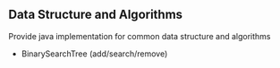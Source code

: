 ## Data Structure and Algorithms

Provide java implementation for common data structure and algorithms

* BinarySearchTree (add/search/remove)


